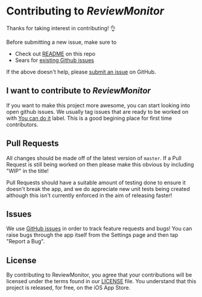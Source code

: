 # Contributing to *ReviewMonitor*
Thanks for taking interest in contributing! 👌

Before submitting a new issue, make sure to

- Check out [README](https://github.com/RishabhTayal/ReviewMonitor/blob/master/README.md) on this repo
- Sears for [existing Github issues](https://github.com/RishabhTayal/ReviewMonitor/issues)

If the above doesn't help, please [submit an issue](https://github.com/RishabhTayal/ReviewMonitor/issues/new) on GitHub.

## I want to contribute to *ReviewMonitor*
If you want to make this project more awesome, you can start looking into open github issues. We usually tag issues that are ready to be worked on with [You can do it](https://github.com/RishabhTayal/ReviewMonitor/issues?q=is%3Aopen+is%3Aissue+label%3A%22you+can+do+it%22) label. This is a good begining place for first time contributors. 

## Pull Requests
All changes should be made off of the latest version of `master`. If a Pull Request is still being worked on then please make this obvious by including "WIP" in the title!

Pull Requests should have a suitable amount of testing done to ensure it doesn't break the app, and we do appreciate new unit tests being created although this isn't currently enforced in the aim of releasing faster!

## Issues
We use [GitHub issues](https://github.com/RishabhTayal/ReviewMonitor/issues) in order to track feature requests and bugs! You can raise bugs through the app itself from the Settings page and then tap "Report a Bug".

## License
By contributing to ReviewMonitor, you agree that your contributions will be licensed under the terms found in our [LICENSE](https://github.com/RishabhTayal/ReviewMonitor/blob/master/LICENSE) file. You understand that this project is released, for free, on the iOS App Store.

